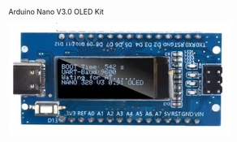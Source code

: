 Arduino Nano V3.0 OLED Kit

![picture](https://github.com/jlswbs/Nano_Oled/blob/main/NanoOledKit.jpg)
